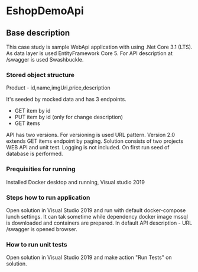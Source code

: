 # EshopDemoApi 
## Base description

This case study is sample WebApi application with using .Net Core 3.1 (LTS). As data layer is used EntityFramework Core 5. For API description at /swagger is used Swashbuckle.

### Stored object structure

Product - id,name,imgUri,price,description

It's seeded by mocked data and has 3 endpoints. 
 - GET item by id
 - PUT item by id (only for change description)
 - GET items

API has two versions. For versioning is used URL pattern. Version 2.0 extends GET items endpoint by paging.
Solution consists of two projects WEB API and unit test. Logging is not included. On first run seed of database is performed.

### Prequisities for running
Installed Docker desktop and running, Visual studio 2019

### Steps how to run application
Open solution in Visual Studio 2019 and run with default docker-compose lunch settings. It can tak sometime while dependency docker image mssql is downloaded and containers are prepared. In default API description - URL /swagger is opened browser.

### How to run unit tests
Open solution in Visual Studio 2019 and make action "Run Tests" on solution.
